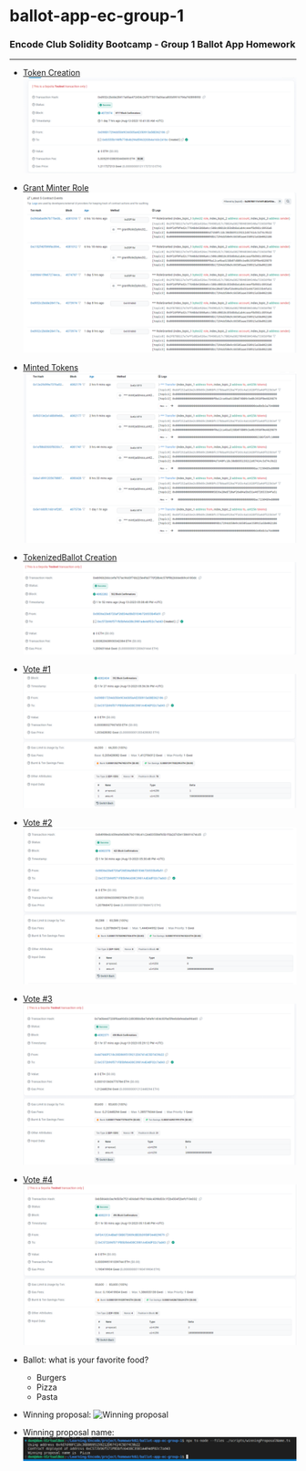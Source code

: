 # ballot-app-ec-group-1
### Encode Club Solidity Bootcamp - Group 1 Ballot App Homework
---
- [Token Creation](https://sepolia.etherscan.io/tx/0xd932c2bdde28417a6fae472434c2ef5773015a06aca800d9916794a760898950)
![Contract creation](./images/token-creation.png)
- [Grant Minter Role](https://sepolia.etherscan.io/address/0x83555b198fb77d64b296d5963203b4a160c241bc#events)
![Grant Minter Role](./images/minter-role.png)

- [Minted Tokens](https://sepolia.etherscan.io/address/0x83555b198fb77d64b296d5963203b4a160c241bc#events)
![Minted Tokens](./images/minted-token.png)
- [TokenizedBallot Creation](https://sepolia.etherscan.io/tx/0xeb96b266ccefa707ac96d3f76b225e4fa3770f28b4c578f9b2666ed69c4180dc)
![TokenizedBallot Creation](./images/tokenizedballot-creation.png)
- [Vote #1](https://sepolia.etherscan.io/tx/0x04a38b5b5ad12425b38ad21ee5e1ddf9be4a6c5754f2a0aa237ba9ea048d546d)
![Vote #2](./images/vote1.png)
- [Vote #2](https://sepolia.etherscan.io/tx/0x84998edc659ea945686760198c41c244035584f65b1fda2d7d3e158691674cd5)
![Vote #2](./images/vote2.png)
- [Vote #3](https://sepolia.etherscan.io/tx/0x7a0beed7208f6aa90d3c2d838bbdbe7a9afe1404c83fad5feebda9eada496a65)
![Vote #3](./images/vote3.png)
- [Vote #4](https://sepolia.etherscan.io/tx/0xb5864dc0acfe505e7f21406da81f9d19d4c4098d03c1f2b4504f2befcf10e332)
![Vote #4](./images/vote4.png)
- Ballot: what is your favorite food?
  - Burgers
  - Pizza
  - Pasta
- Winning proposal:
![Winning proposal](./winning-proposal.png)
- Winning proposal name:
![Winning proposal name](./images/winning-proposal-name.png)